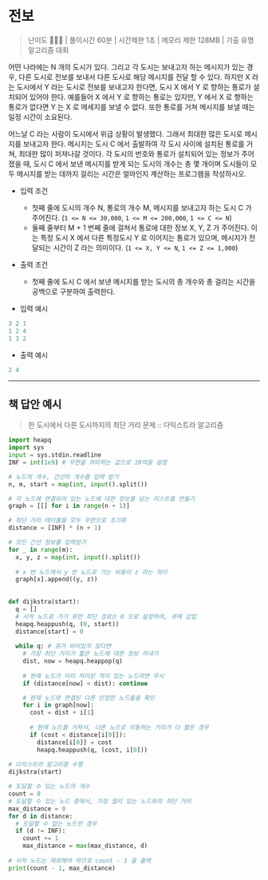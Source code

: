# 전보

> 난이도 🧡🧡🧡 | 풀이시간 60분 | 시간제한 1초 | 메모리 제한 128MB | 기출 유명 알고리즘 대회

어떤 나라에는 N 개의 도시가 있다. 그리고 각 도시는 보내고자 하는 메시지가 있는 경우, 다른 도시로 전보를 보내서 다른 도시로 해당 메시지를 전달 할 수 있다. 하지만 X 라는 도시에서 Y 라는 도시로 전보를 보내고자 한다면, 도시 X 에서 Y 로 향하는 통로가 설치되어 있어야 한다. 예를들어 X 에서 Y 로 향하는 통로는 있지만, Y 에서 X 로 향하는 통로가 없다면 Y 는 X 로 메세지를 보낼 수 없다. 또한 통로를 거쳐 메시지를 보낼 때는 일정 시간이 소요된다.

어느날 C 라는 사람이 도시에서 위급 상황이 발생했다. 그래서 최대한 많은 도시로 메시지를 보내고자 한다. 메시지는 도시 C 에서 출발하여 각 도시 사이에 설치된 통로를 거쳐, 최대한 많이 퍼져나갈 것이다. 각 도시의 번호와 통로가 설치되어 있는 정보가 주어졌을 때, 도시 C 에서 보낸 메시지를 받게 되는 도시의 개수는 총 몇 개이며 도시들이 모두 메시지를 받는 데까지 걸리는 시간은 얼마인지 계산하는 프로그램을 작성하시오.

* 입력 조건
  * 첫째 줄에 도시의 개수 N, 통로의 개수 M, 메시지를 보내고자 하는 도시 C 가 주어진다. (`1 <= N <= 30,000`, `1 <= M <= 200,000`, `1 <= C <= N`)
  * 둘째 줄부터 M + 1 번째 줄에 걸쳐서 통로에 대한 정보 X, Y, Z 가 주어진다. 이는 특정 도시 X 에서 다른 특정도시 Y 로 이어지는 통로가 있으며, 메시지가 전달되는 시간이 Z 라는 의미이다. (`1 <= X, Y <= N`, `1 <= Z <= 1,000`)

* 출력 조건
  * 첫째 줄에 도시 C 에서 보낸 메시지를 받는 도시의 총 개수와 총 걸리는 시간을 공백으로 구분하여 출력한다.

* 입력 예시

``` python
3 2 1
1 2 4
1 3 2
```

* 출력 예시

``` python
2 4
```

------

## 책 답안 예시

> 한 도시에서 다른 도시까지의 최단 거리 문제 :: 다익스트라 알고리즘

``` python
import heapq
import sys
input = sys.stdin.readline
INF = int(1e9) # 무한을 의미하는 값으로 10억을 설정

# 노드의 개수, 간선의 개수를 입력 받기
n, m, start = map(int, input().split())

# 각 노드에 연결되어 있는 노드에 대한 정보를 담는 리스트를 만들기
graph = [[] for i in range(n + 1)]

# 최단 거리 테이블을 모두 무한으로 초기화
distance = [INF] * (n + 1)

# 모든 간선 정보를 입력받기
for _ in range(m):
  x, y, z = map(int, input().split())
    
  # x 번 노드에서 y 번 노드로 가는 비용이 z 라는 의미
  graph[x].append((y, z))
    
    
def dijkstra(start):
  q = []
  # 시작 노드로 가기 위한 최단 경로는 0 으로 설정하여, 큐에 삽입
  heapq.heappush(q, (0, start))
  distance[start] = 0
  
  while q: # 큐가 비어있지 않다면
    # 가장 최단 거리가 짧은 노드에 대한 정보 꺼내기
    dist, now = heapq.heappop(q)
    
    # 현재 노드가 이미 처리된 적이 있는 노드라면 무시
    if (distance[now] < dist): continue

    # 현재 노드와 연결된 다른 인접한 노드들을 확인
    for i in graph[now]:
      cost = dist + i[1]
      
      # 현재 노드를 거쳐서, 다른 노드로 이동하는 거리가 더 짧은 경우
      if (cost < distance[i[0]]):
        distance[i[0]] = cost
        heapq.heappush(q, (cost, i[0]))  
                
# 다익스트라 알고리즘 수행
dijkstra(start)

# 도달할 수 있는 노드의 개수
count = 0
# 도달할 수 있는 노드 중에서, 가장 멀리 있는 노드와의 최단 거리
max_distance = 0
for d in distance:
  # 도달할 수 없는 노드인 경우
  if (d != INF):
    count += 1
    max_distance = max(max_distance, d)
        
# 시작 노드는 제외해야 하므로 count - 1 을 출력
print(count - 1, max_distance)
```

